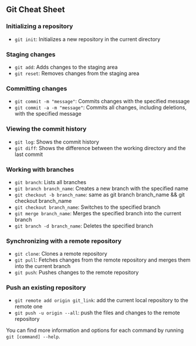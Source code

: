 ## Git Cheat Sheet

### Initializing a repository
- `git init`: Initializes a new repository in the current directory

### Staging changes
- `git add`: Adds changes to the staging area
- `git reset`: Removes changes from the staging area

### Committing changes
- `git commit -m "message"`: Commits changes with the specified message
- `git commit -a -m "message"`: Commits all changes, including deletions, with the specified message

### Viewing the commit history
- `git log`: Shows the commit history
- `git diff`: Shows the difference between the working directory and the last commit

### Working with branches
- `git branch`: Lists all branches
- `git branch branch_name`: Creates a new branch with the specified name
- `git checkout -b branch_name`: same as git branch branch_name && git checkout branch_name
- `git checkout branch_name`: Switches to the specified branch
- `git merge branch_name`: Merges the specified branch into the current branch
- `git branch -d branch_name`: Deletes the specified branch

### Synchronizing with a remote repository
- `git clone`: Clones a remote repository
- `git pull`: Fetches changes from the remote repository and merges them into the current branch
- `git push`: Pushes changes to the remote repository

### Push an existing repository
- `git remote add origin git_link`: add the current local repository to the remote one
- `git push -u origin --all`: push the files and changes to the remote repository

You can find more information and options for each command by running `git [command] --help`.
